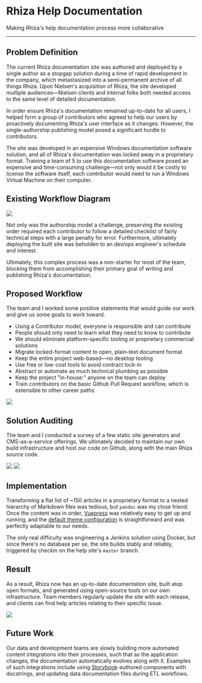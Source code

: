 # Rhiza Help Documentation

Making Rhiza's help documentation process more collaborative

---

## Problem Definition

The current Rhiza documentation site was authored and deployed by a single author as a stopgap solution during a time of rapid development in the company, which metastasized into a semi-permanent archive of all things Rhiza. Upon Nielsen's acquisition of Rhiza, the site developed multiple audiences—Nielsen clients and internal folks both needed access to the same level of detailed documentation.

In order ensure Rhiza's documentation remained up-to-date for all users, I helped form a group of contributors who agreed to help our users by proactively documenting Rhiza's user interface as it changes. However, the single-authorship publishing model posed a significant hurdle to contributors.

The site was developed in an expensive Windows documentation software solution, and all of Rhiza's documentation was locked away in a proprietary format. Training a team of 5 to use this documentation software posed an expensive and time-consuming challenge—not only would it be costly to license the software itself, each contributor would need to run a Windows Virtual Machine on their computer.

## Existing Workflow Diagram

![](/images/helpsite-process-single.png)

Not only was the authorship model a challenge, preserving the existing order required each contributor to follow a detailed checklist of fairly technical steps with a large penalty for error. Furthermore, ultimately deploying the built site was beholden to an dev/ops engineer's schedule and interest.

Ultimately, this complex process was a non-starter for most of the team, blocking them from accomplishing their primary goal of writing and publishing Rhiza's documentation.

## Proposed Workflow

The team and I worked some positive statements that would guide our work and give us some goals to work toward.

- Using a Contributor model, everyone is responsible and can contribute
- People should only need to learn what they need to know to contribute
- We should eliminate platform-specific tooling or proprietary commercial solutions
- Migrate locked-format content to open, plain-text document format
- Keep the entire project web-based—no desktop tooling
- Use free or low-cost tools to avoid contract lock-in
- Abstract or automate as much technical plumbing as possible
- Keep the project "in-house:" anyone on the team can deploy
- Train contributors on the basic Github Pull Request workflow, which is extensible to other career paths

![](/images/helpsite-process-multi.png)

## Solution Auditing

The team and I conducted a survey of a few static site generators and CMS-as-a-service offerings. We ultimately decided to maintain our own build infrastructure and host our code on Github, along with the main Rhiza source code.

![](/images/helpsite-generators.png)
![](/images/helpsite-deploys.png)

## Implementation

Transforming a flat list of ~150 articles in a proprietary format to a nested hierarchy of Markdown files was tedious, but `pandoc` was my close friend. Once the content was in order, [Vuepress](https://vuepress.vuejs.org/) was relatively easy to get up and running, and the [default theme configuration](https://vuepress.vuejs.org/default-theme-config/) is straightforward and was perfectly adaptable to our needs.

The only real difficulty was engineering a Jenkins solution using Docker, but since there's no database per se, the site builds stably and reliably, triggered by checkin on the help site's `master` branch.

## Result

As a result, Rhiza now has an up-to-date documentation site, built atop open formats, and generated using open-source tools on our own infrastructure. Team members regularly update the site with each release, and clients can find help articles relating to their specific issue.

![](/images/rhiza-helpsite-collage.jpg)

## Future Work

Our data and development teams are slowly building more automated content integrations into their processes, such that as the application changes, the documentation automatically evolves along with it. Examples of such integrations include using [Storybook](https://storybook.js.org/)-authored components with docstrings, and updating data documentation files during ETL workflows.
